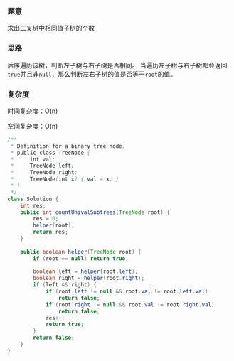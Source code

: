 ### 题意

求出二叉树中相同值子树的个数

### 思路

后序遍历该树，判断左子树与右子树是否相同。 当遍历左子树与右子树都会返回`true`并且非`null`，那么判断左右子树的值是否等于`root`的值。

### 复杂度

时间复杂度：O(n)

空间复杂度：O(n)

```java
/**
 * Definition for a binary tree node.
 * public class TreeNode {
 *     int val;
 *     TreeNode left;
 *     TreeNode right;
 *     TreeNode(int x) { val = x; }
 * }
 */
class Solution {
    int res;
    public int countUnivalSubtrees(TreeNode root) {
        res = 0;
        helper(root);
        return res;
    }
    
    public boolean helper(TreeNode root) {
        if (root == null) return true;
        
        boolean left = helper(root.left);
        boolean right = helper(root.right);
        if (left && right) {
            if (root.left != null && root.val != root.left.val)
                return false;
            if (root.right != null && root.val != root.right.val)
                return false;
            res++;
            return true;
        }
        return false;   
    }
}
```

